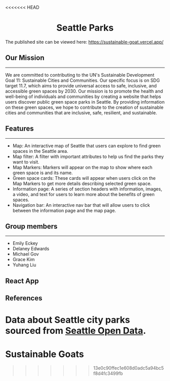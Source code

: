 <<<<<<< HEAD
<div style="text-align: center">
<h1> Seattle Parks </h1>
</div>

The published site can be viewed here: https://sustainable-goat.vercel.app/

## Our Mission
---
We are committed to contributing to the UN's Sustainable Development Goal 11: Sustainable Cities and Communities. Our specific focus is on SDG target 11.7, which aims to provide universal access to safe, inclusive, and accessible green spaces by 2030. Our mission is to promote the health and well-being of individuals and communities by creating a website that helps users discover public green space parks in Seattle. By providing information on these green spaces, we hope to contribute to the creation of sustainable cities and communities that are inclusive, safe, resilient, and sustainable.

## Features 
---
- Map: An interactive map of Seattle that users can explore to find green spaces in the Seattle area.
- Map filter: A filter with important attributes to help us find the parks they want to visit.
- Map Markers: Markers will appear on the map to show where each green space is and its name.
- Green space cards: These cards will appear when users click on the Map Markers to get more details describing selected green space.
- Information page: A series of section headers with information, images, a video, and text for users to learn more about the benefits of green spaces.
- Navigation bar: An interactive nav bar that will allow users to click between the information page and the map page.


## Group members 
---
- Emily Eckey
- Delaney Edwards
- Michael Gov
- Grace Kim
- Yuhang Liu

## React App

## References

Data about Seattle city parks sourced from [Seattle Open Data](https://data.seattle.gov/Parks-and-Recreation/Seattle-Parks-and-Recreation-Parks-Features/2cer-njie).
=======
# Sustainable Goats
>>>>>>> 13e0c90ffec1e608d0adc5a94bc5f8d4fc3499fb
